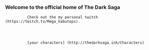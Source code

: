 ###  Welcome to the official home of The Dark Saga




              Check out the my personal twitch (https://twitch.tv/Mega_kabutops).
              
              
              
              
              [your characters] (http://thedarksaga.ink/Characters)

